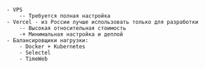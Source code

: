 #
	- VPS
		-- Требуется полная настройка
	- Vercel - из России лучше использовать только для разработки
		-- Высокая относительная стоимость
		-+ Минимальная настройка и деплой
	- Балансировщики нагрузки:
		- Docker + Kubernetes
		- Selectel
		- TimeWeb